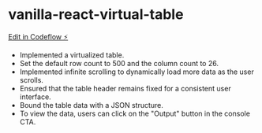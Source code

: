 # vanilla-react-virtual-table

[Edit in Codeflow ⚡️](https://stackblitz.com/~/github.com/gargakshay/vanilla-react-virtual-table)

* Implemented a virtualized table.
* Set the default row count to 500 and the column count to 26.
* Implemented infinite scrolling to dynamically load more data as the user scrolls.
* Ensured that the table header remains fixed for a consistent user interface.
* Bound the table data with a JSON structure.
* To view the data, users can click on the "Output" button in the console CTA.
